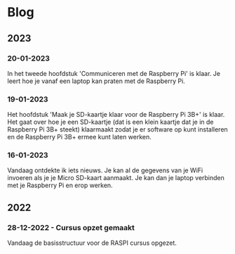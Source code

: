 # Blog

## 2023

### 20-01-2023

In het tweede hoofdstuk 'Communiceren met de Raspberry Pi' is klaar. Je leert hoe je vanaf een laptop kan praten met de Raspberry Pi.

### 19-01-2023

Het hoofdstuk 'Maak je SD-kaartje klaar voor de Raspberry Pi 3B+' is klaar. Het gaat over hoe je een SD-kaartje (dat is een klein kaartje dat je in de Raspberry Pi 3B+ steekt) klaarmaakt zodat je er software op kunt installeren en de Raspberry Pi 3B+ ermee kunt laten werken.

### 16-01-2023
Vandaag ontdekte ik iets nieuws. Je kan al de gegevens van je WiFi invoeren als je je Micro SD-kaart aanmaakt. Je kan dan je laptop verbinden met je Raspberry Pi en erop werken.

## 2022

### 28-12-2022 - Cursus opzet gemaakt

Vandaag de basisstructuur voor de RASPI cursus opgezet.

